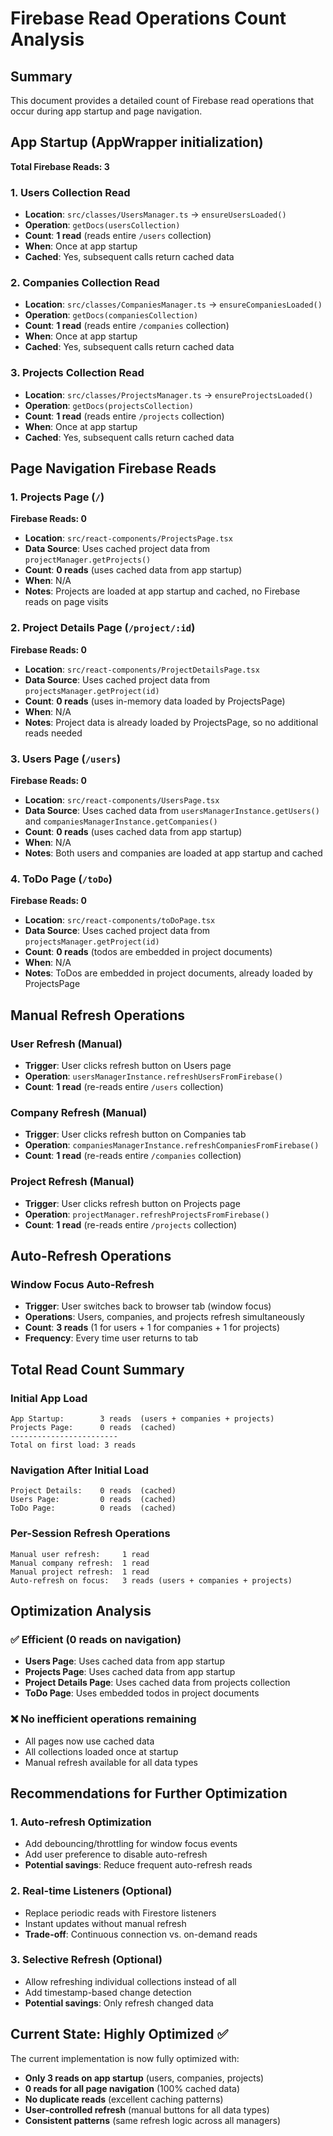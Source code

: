 # Firebase Read Operations Count Analysis

## Summary
This document provides a detailed count of Firebase read operations that occur during app startup and page navigation.

## App Startup (AppWrapper initialization)
**Total Firebase Reads: 3**

### 1. Users Collection Read
- **Location**: `src/classes/UsersManager.ts` → `ensureUsersLoaded()`
- **Operation**: `getDocs(usersCollection)`
- **Count**: **1 read** (reads entire `/users` collection)
- **When**: Once at app startup
- **Cached**: Yes, subsequent calls return cached data

### 2. Companies Collection Read  
- **Location**: `src/classes/CompaniesManager.ts` → `ensureCompaniesLoaded()`
- **Operation**: `getDocs(companiesCollection)`
- **Count**: **1 read** (reads entire `/companies` collection)
- **When**: Once at app startup  
- **Cached**: Yes, subsequent calls return cached data

### 3. Projects Collection Read
- **Location**: `src/classes/ProjectsManager.ts` → `ensureProjectsLoaded()`
- **Operation**: `getDocs(projectsCollection)`
- **Count**: **1 read** (reads entire `/projects` collection)
- **When**: Once at app startup
- **Cached**: Yes, subsequent calls return cached data

## Page Navigation Firebase Reads

### 1. Projects Page (`/`)
**Firebase Reads: 0**

- **Location**: `src/react-components/ProjectsPage.tsx`
- **Data Source**: Uses cached project data from `projectManager.getProjects()`
- **Count**: **0 reads** (uses cached data from app startup)
- **When**: N/A
- **Notes**: Projects are loaded at app startup and cached, no Firebase reads on page visits

### 2. Project Details Page (`/project/:id`)
**Firebase Reads: 0**

- **Location**: `src/react-components/ProjectDetailsPage.tsx`
- **Data Source**: Uses cached project data from `projectsManager.getProject(id)`
- **Count**: **0 reads** (uses in-memory data loaded by ProjectsPage)
- **When**: N/A
- **Notes**: Project data is already loaded by ProjectsPage, so no additional reads needed

### 3. Users Page (`/users`)
**Firebase Reads: 0**

- **Location**: `src/react-components/UsersPage.tsx`
- **Data Source**: Uses cached data from `usersManagerInstance.getUsers()` and `companiesManagerInstance.getCompanies()`
- **Count**: **0 reads** (uses cached data from app startup)
- **When**: N/A
- **Notes**: Both users and companies are loaded at app startup and cached

### 4. ToDo Page (`/toDo`)
**Firebase Reads: 0**

- **Location**: `src/react-components/toDoPage.tsx`
- **Data Source**: Uses cached project data from `projectsManager.getProject(id)`
- **Count**: **0 reads** (todos are embedded in project documents)
- **When**: N/A
- **Notes**: ToDos are embedded in project documents, already loaded by ProjectsPage

## Manual Refresh Operations

### User Refresh (Manual)
- **Trigger**: User clicks refresh button on Users page
- **Operation**: `usersManagerInstance.refreshUsersFromFirebase()`
- **Count**: **1 read** (re-reads entire `/users` collection)

### Company Refresh (Manual)  
- **Trigger**: User clicks refresh button on Companies tab
- **Operation**: `companiesManagerInstance.refreshCompaniesFromFirebase()`
- **Count**: **1 read** (re-reads entire `/companies` collection)

### Project Refresh (Manual)
- **Trigger**: User clicks refresh button on Projects page
- **Operation**: `projectManager.refreshProjectsFromFirebase()`
- **Count**: **1 read** (re-reads entire `/projects` collection)

## Auto-Refresh Operations

### Window Focus Auto-Refresh
- **Trigger**: User switches back to browser tab (window focus)
- **Operations**: Users, companies, and projects refresh simultaneously
- **Count**: **3 reads** (1 for users + 1 for companies + 1 for projects)
- **Frequency**: Every time user returns to tab

## Total Read Count Summary

### Initial App Load
```
App Startup:        3 reads  (users + companies + projects)
Projects Page:      0 reads  (cached)
------------------------
Total on first load: 3 reads
```

### Navigation After Initial Load
```
Project Details:    0 reads  (cached)
Users Page:         0 reads  (cached)  
ToDo Page:          0 reads  (cached)
```

### Per-Session Refresh Operations
```
Manual user refresh:     1 read
Manual company refresh:  1 read  
Manual project refresh:  1 read
Auto-refresh on focus:   3 reads (users + companies + projects)
```

## Optimization Analysis

### ✅ Efficient (0 reads on navigation)
- **Users Page**: Uses cached data from app startup
- **Projects Page**: Uses cached data from app startup  
- **Project Details Page**: Uses cached data from projects collection
- **ToDo Page**: Uses embedded todos in project documents

### ❌ No inefficient operations remaining
- All pages now use cached data
- All collections loaded once at startup
- Manual refresh available for all data types

## Recommendations for Further Optimization

### 1. Auto-refresh Optimization
- Add debouncing/throttling for window focus events
- Add user preference to disable auto-refresh
- **Potential savings**: Reduce frequent auto-refresh reads

### 2. Real-time Listeners (Optional)
- Replace periodic reads with Firestore listeners
- Instant updates without manual refresh
- **Trade-off**: Continuous connection vs. on-demand reads

### 3. Selective Refresh (Optional)
- Allow refreshing individual collections instead of all
- Add timestamp-based change detection
- **Potential savings**: Only refresh changed data

## Current State: Highly Optimized ✅
The current implementation is now fully optimized with:
- **Only 3 reads on app startup** (users, companies, projects)
- **0 reads for all page navigation** (100% cached data)
- **No duplicate reads** (excellent caching patterns)
- **User-controlled refresh** (manual buttons for all data types)
- **Consistent patterns** (same refresh logic across all managers)
